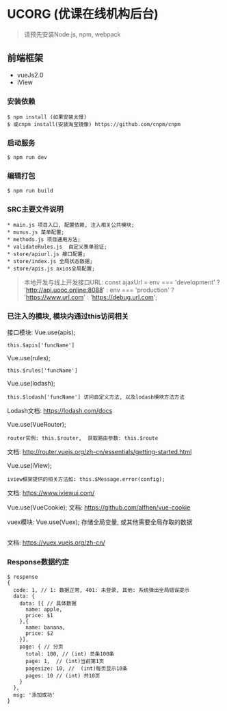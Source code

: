 # UCORG (优课在线机构后台)
> 请预先安装Node.js, npm, webpack

## 前端框架
* vueJs2.0 
* iView

### 安装依赖
```
$ npm install (如果安装太慢)
$ 或cnpm install(安装淘宝镜像) https://github.com/cnpm/cnpm
```

### 启动服务
```
$ npm run dev
```
### 编辑打包
```
$ npm run build
```

### SRC主要文件说明
```
* main.js 项目入口, 配置依赖, 注入相关公共模块;
* munus.js 菜单配置;
* methods.js 项目通用方法;
* validateRules.js  自定义表单验证;
* store/apiurl.js 接口配置;
* store/index.js 全局状态数据;
* store/apis.js axios全局配置;
```
> 本地开发与线上开发接口URL: const ajaxUrl = env === 'development' ? 'http://api.uooc.online:8088' : env === 'production' ? 'https://www.url.com' : 'https://debug.url.com';



### 已注入的模块, 模块内通过this访问相关

接口模块: Vue.use(apis);
```
this.$apis['funcName']
```

Vue.use(rules);
```
this.$rules['funcName']
```

Vue.use(lodash);
```
this.$lodash['funcName'] 访问自定义方法, 以及lodash模块方法方法
```
Lodash文档: https://lodash.com/docs


Vue.use(VueRouter);
```
router实例: this.$router,  获取路由参数: this.$route
```
文档: http://router.vuejs.org/zh-cn/essentials/getting-started.html


Vue.use(iView);
```
iview框架提供的相关方法如: this.$Message.error(config);
```
文档: https://www.iviewui.com/


Vue.use(VueCookie);
文档: https://github.com/alfhen/vue-cookie

vuex模块: Vue.use(Vuex); 存储全局变量, 或其他需要全局存取的数据
```GET: this.$store.getters, SET: this.$store.commit(), Fetch: this.$store.dispatch()
```
文档: https://vuex.vuejs.org/zh-cn/

### Response数据约定
```
$ response 
{
  code: 1, // 1: 数据正常, 401: 未登录, 其他: 系统弹出全局错误提示
  data: {
    data: [{ // 具体数据
      name: apple,
      price: $1
    },{
      name: banana,
      price: $2
    }],
    page: { // 分页
      total: 100, // (int) 总条100条
      page: 1,  // (int)当前第1页
      pagesize: 10, //  (int)每页显示10条
      pages: 10 // (int) 共10页
    }
  },
  msg: '添加成功'
}




